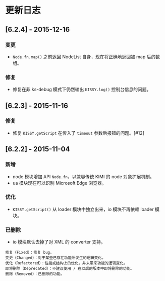 # 更新日志

## [6.2.4] - 2015-12-16

### 变更

* `Node.fn.map()` 之前返回 NodeList 自身，现在将正确地返回被 map 后的数组。

### 修复

* 修复在非 ks-debug 模式下仍然输出 `KISSY.log()` 控制台信息的问题。

## [6.2.3] - 2015-11-16

### 修复

* 修复 `KISSY.getScript` 在传入了 `timeout` 参数后报错的问题。[#12]

## [6.2.2] - 2015-11-04

### 新增

* node 模块增加 API `Node.fn`，以兼容传统 KIMI 的 node 对象扩展机制。 
* ua 模块现在可以识别 Microsoft Edge 浏览器。

### 优化

* `KISSY.getScript()` 从 loader 模块中独立出来，io 模块不再依赖 loader 模块。

### 已删除

* io 模块默认去掉了对 XML 的 converter 支持。


```新增（Features）：新增功能。
修复（Fixed）：修复 bug。
变更（Changed）：对于某些已存在功能所发生的逻辑变化。
优化（Refactored）：性能或结构上的优化，并未带来功能的逻辑变化。
即将删除（Deprecated）：不建议使用 / 在以后的版本中即将删除的功能。
删除（Removed）：已删除的功能。
```
